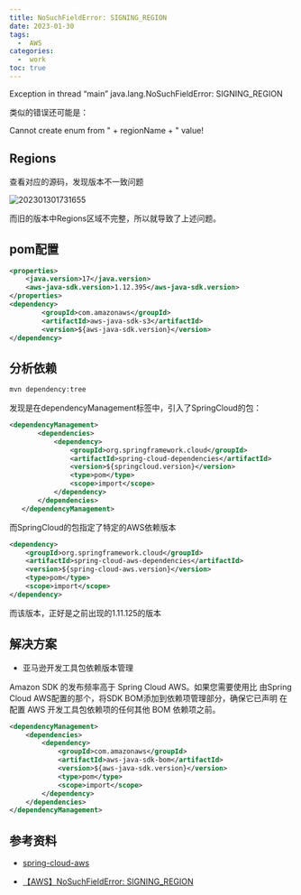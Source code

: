 ```yaml
---
title: NoSuchFieldError: SIGNING_REGION
date: 2023-01-30
tags:
  -  AWS
categories:
  -  work
toc: true
---
```


Exception in thread “main” java.lang.NoSuchFieldError: SIGNING_REGION

类似的错误还可能是：

Cannot create enum from " + regionName + " value!

<!-- more -->


## Regions

查看对应的源码，发现版本不一致问题

![202301301731655](https://hehunfan-1300293535.cos.ap-shanghai.myqcloud.com/img/2022/202301301731655.png)

而旧的版本中Regions区域不完整，所以就导致了上述问题。

## pom配置

```xml
<properties>
    <java.version>17</java.version>
    <aws-java-sdk.version>1.12.395</aws-java-sdk.version>
</properties>
<dependency>
        <groupId>com.amazonaws</groupId>
        <artifactId>aws-java-sdk-s3</artifactId>
        <version>${aws-java-sdk.version}</version>
</dependency>
```

## 分析依赖

```bash
mvn dependency:tree
```
发现是在dependencyManagement标签中，引入了SpringCloud的包：

```xml
<dependencyManagement>
       <dependencies>
           <dependency>
               <groupId>org.springframework.cloud</groupId>
               <artifactId>spring-cloud-dependencies</artifactId>
               <version>${springcloud.version}</version>
               <type>pom</type>
               <scope>import</scope>
           </dependency>
       </dependencies>
   </dependencyManagement>

```

而SpringCloud的包指定了特定的AWS依赖版本

```xml
<dependency>
    <groupId>org.springframework.cloud</groupId>
    <artifactId>spring-cloud-aws-dependencies</artifactId>
    <version>${spring-cloud-aws.version}</version>
    <type>pom</type>
    <scope>import</scope>
</dependency>
```

而该版本，正好是之前出现的1.11.125的版本


## 解决方案

- 亚马逊开发工具包依赖版本管理

Amazon SDK 的发布频率高于 Spring Cloud AWS。如果您需要使用比 由Spring Cloud AWS配置的那个，将SDK BOM添加到依赖项管理部分，确保它已声明 在配置 AWS 开发工具包依赖项的任何其他 BOM 依赖项之前。

```xml
<dependencyManagement>
    <dependencies>
        <dependency>
            <groupId>com.amazonaws</groupId>
            <artifactId>aws-java-sdk-bom</artifactId>
            <version>${aws-java-sdk.version}</version>
            <type>pom</type>
            <scope>import</scope>
        </dependency>
    </dependencies>
</dependencyManagement>
```

## 参考资料

- [spring-cloud-aws](https://docs.awspring.io/spring-cloud-aws/docs/2.4.1/reference/html/index.html#basic-setup)
  
- [【AWS】NoSuchFieldError: SIGNING_REGION](https://blog.csdn.net/applying/article/details/106959255)